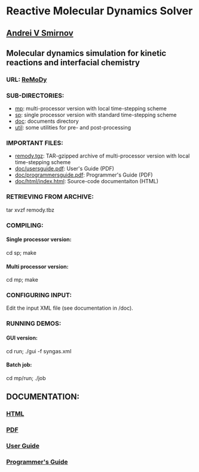 # Reactive Molecular Dynamics Solver 

## [Andrei V Smirnov](mailto:andrei.v.smirnov@gmail.com) 

## Molecular dynamics simulation for kinetic reactions and interfacial chemistry

### URL: [ReMoDy](http://galacticbubble.com/remody) 

### SUB-DIRECTORIES:

- [mp](mp/):      multi-processor version with local time-stepping scheme     
- [sp](sp/):      single processor version with standard time-stepping scheme 
- [doc](doc/):    documents directory                                         
- [util](util/):  some utilities for pre- and post-processing                 

### IMPORTANT FILES:

- [remody.tgz](remody.tgz):                TAR-gzipped archive of multi-processor version with local time-stepping scheme 
- [doc/usersguide.pdf](remody.tgz):        User's Guide (PDF)                                                             
- [doc/programmersguide.pdf](remody.tgz):  Programmer's Guide (PDF)                                                       
- [doc/html/index.html](remody.tgz):       Source-code documentaiton (HTML)                                               

### RETRIEVING FROM ARCHIVE:

tar xvzf remody.tbz

### COMPILING:

#### Single processor version:

cd sp; make

#### Multi processor version:

cd mp; make


### CONFIGURING INPUT:

Edit the input XML file (see documentation in /doc).


### RUNNING DEMOS:

#### GUI version:

cd run; ./gui -f syngas.xml


#### Batch job:

cd mp/run; ./job

## DOCUMENTATION:

### [HTML](http://galacticbubble.com/remody/doc/html/index.html)

### [PDF](doc)

### [User Guide](doc/usersguide.pdf)

### [Programmer's Guide](doc/programmersguide.pdf)


